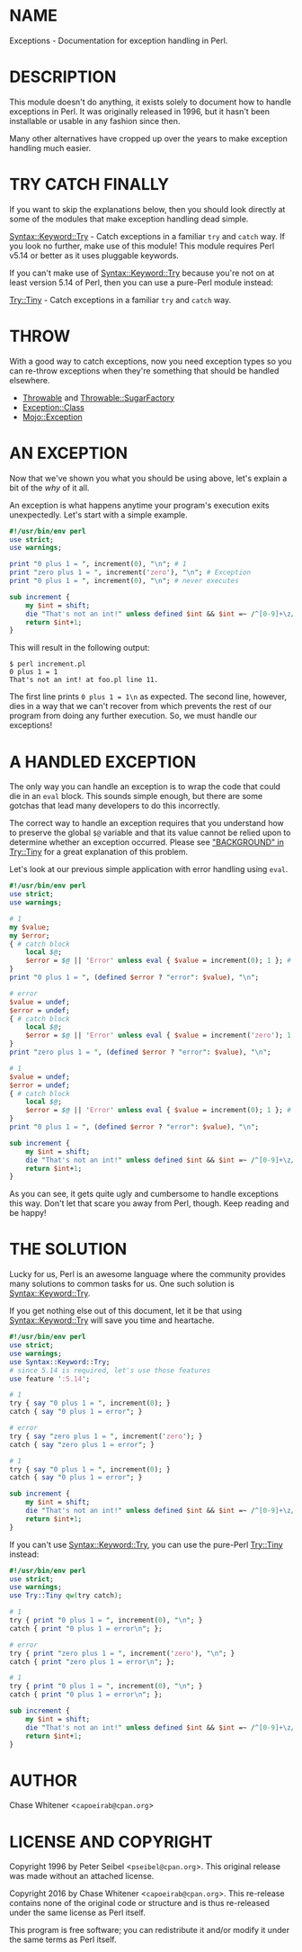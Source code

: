 # NAME

Exceptions - Documentation for exception handling in Perl.

# DESCRIPTION

This module doesn't do anything, it exists solely to document how to handle
exceptions in Perl. It was originally released in 1996, but it hasn't been
installable or usable in any fashion since then.

Many other alternatives have cropped up over the years to make exception
handling much easier.

# TRY CATCH FINALLY

If you want to skip the explanations below, then you should look directly at
some of the modules that make exception handling dead simple.

[Syntax::Keyword::Try](https://metacpan.org/pod/Syntax::Keyword::Try) - Catch exceptions in a familiar `try` and `catch`
way. If you look no further, make use of this module! This
module requires Perl v5.14 or better as it uses pluggable keywords.

If you can't make use of [Syntax::Keyword::Try](https://metacpan.org/pod/Syntax::Keyword::Try) because you're not on at least
version 5.14 of Perl, then you can use a pure-Perl module instead:

[Try::Tiny](https://metacpan.org/pod/Try::Tiny) - Catch exceptions in a familiar `try` and `catch` way.

# THROW

With a good way to catch exceptions, now you need exception types so you can
re-throw exceptions when they're something that should be handled elsewhere.

- [Throwable](https://metacpan.org/pod/Throwable) and [Throwable::SugarFactory](https://metacpan.org/pod/Throwable::SugarFactory)
- [Exception::Class](https://metacpan.org/pod/Exception::Class)
- [Mojo::Exception](https://metacpan.org/pod/Mojo::Exception)

# AN EXCEPTION

Now that we've shown you what you should be using above, let's explain a bit of
the _why_ of it all.

An exception is what happens anytime your program's execution exits
unexpectedly. Let's start with a simple example.

```perl
#!/usr/bin/env perl
use strict;
use warnings;

print "0 plus 1 = ", increment(0), "\n"; # 1
print "zero plus 1 = ", increment('zero'), "\n"; # Exception
print "0 plus 1 = ", increment(0), "\n"; # never executes

sub increment {
    my $int = shift;
    die "That's not an int!" unless defined $int && $int =~ /^[0-9]+\z/;
    return $int+1;
}
```

This will result in the following output:

```
$ perl increment.pl
0 plus 1 = 1
That's not an int! at foo.pl line 11.
```

The first line prints `0 plus 1 = 1\n` as expected. The second line, however,
dies in a way that we can't recover from which prevents the rest of our program
from doing any further execution. So, we must handle our exceptions!

# A HANDLED EXCEPTION

The only way you can handle an exception is to wrap the code that could
die in an `eval` block. This sounds simple enough, but there are some gotchas
that lead many developers to do this incorrectly.

The correct way to handle an exception requires that you understand how to
preserve the global `$@` variable and that its value cannot be relied upon to
determine whether an exception occurred. Please see ["BACKGROUND" in Try::Tiny](https://metacpan.org/pod/Try::Tiny#BACKGROUND) for a
great explanation of this problem.

Let's look at our previous simple application with error handling using `eval`.

```perl
#!/usr/bin/env perl
use strict;
use warnings;

# 1
my $value;
my $error;
{ # catch block
    local $@;
    $error = $@ || 'Error' unless eval { $value = increment(0); 1 }; # try
}
print "0 plus 1 = ", (defined $error ? "error": $value), "\n";

# error
$value = undef;
$error = undef;
{ # catch block
    local $@;
    $error = $@ || 'Error' unless eval { $value = increment('zero'); 1 }; # try
}
print "zero plus 1 = ", (defined $error ? "error": $value), "\n";

# 1
$value = undef;
$error = undef;
{ # catch block
    local $@;
    $error = $@ || 'Error' unless eval { $value = increment(0); 1 }; # try
}
print "0 plus 1 = ", (defined $error ? "error": $value), "\n";

sub increment {
    my $int = shift;
    die "That's not an int!" unless defined $int && $int =~ /^[0-9]+\z/;
    return $int+1;
}
```

As you can see, it gets quite ugly and cumbersome to handle exceptions this way.
Don't let that scare you away from Perl, though. Keep reading and be happy!

# THE SOLUTION

Lucky for us, Perl is an awesome language where the community provides many
solutions to common tasks for us. One such solution is [Syntax::Keyword::Try](https://metacpan.org/pod/Syntax::Keyword::Try).

If you get nothing else out of this document, let it be that using
[Syntax::Keyword::Try](https://metacpan.org/pod/Syntax::Keyword::Try) will save you time and heartache.

```perl
#!/usr/bin/env perl
use strict;
use warnings;
use Syntax::Keyword::Try;
# since 5.14 is required, let's use those features
use feature ':5.14';

# 1
try { say "0 plus 1 = ", increment(0); }
catch { say "0 plus 1 = error"; }

# error
try { say "zero plus 1 = ", increment('zero'); }
catch { say "zero plus 1 = error"; }

# 1
try { say "0 plus 1 = ", increment(0); }
catch { say "0 plus 1 = error"; }

sub increment {
    my $int = shift;
    die "That's not an int!" unless defined $int && $int =~ /^[0-9]+\z/;
    return $int+1;
}
```

If you can't use [Syntax::Keyword::Try](https://metacpan.org/pod/Syntax::Keyword::Try), you can use the pure-Perl [Try::Tiny](https://metacpan.org/pod/Try::Tiny)
instead:

```perl
#!/usr/bin/env perl
use strict;
use warnings;
use Try::Tiny qw(try catch);

# 1
try { print "0 plus 1 = ", increment(0), "\n"; }
catch { print "0 plus 1 = error\n"; };

# error
try { print "zero plus 1 = ", increment('zero'), "\n"; }
catch { print "zero plus 1 = error\n"; };

# 1
try { print "0 plus 1 = ", increment(0), "\n"; }
catch { print "0 plus 1 = error\n"; };

sub increment {
    my $int = shift;
    die "That's not an int!" unless defined $int && $int =~ /^[0-9]+\z/;
    return $int+1;
}
```

# AUTHOR

Chase Whitener <`capoeirab@cpan.org`>

# LICENSE AND COPYRIGHT

Copyright 1996 by Peter Seibel <`pseibel@cpan.org`>. This original release
was made without an attached license.

Copyright 2016 by Chase Whitener <`capoeirab@cpan.org`>. This re-release contains
none of the original code or structure and is thus re-released under the same
license as Perl itself.

This program is free software; you can redistribute it and/or modify
it under the same terms as Perl itself.
